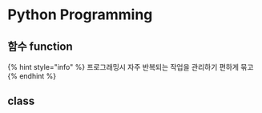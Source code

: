 # Python Programming

## 함수 function 

{% hint style="info" %}
프로그래밍시 자주 반복되는 작업을 관리하기 편하게 묶고 
{% endhint %}

## class 

